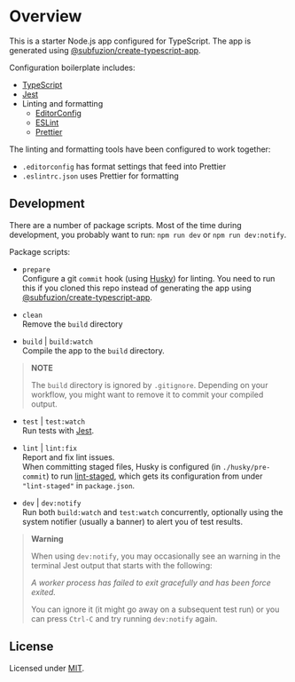 # Overview

This is a starter Node.js app configured for TypeScript. The app is generated
using [@subfuzion/create-typescript-app].

Configuration boilerplate includes:

- [TypeScript]
- [Jest]
- Linting and formatting
  - [EditorConfig]
  - [ESLint]
  - [Prettier]

The linting and formatting tools have been configured to work together:

- `.editorconfig` has format settings that feed into Prettier
- `.eslintrc.json` uses Prettier for formatting

## Development

There are a number of package scripts. Most of the time during development,
you probably want to run: `npm run dev` or `npm run dev:notify`.

Package scripts:

- `prepare`  
  Configure a git `commit` hook (using [Husky])
  for linting. You need to run this if you cloned this repo instead of
  generating the app using [@subfuzion/create-typescript-app].

- `clean`  
  Remove the `build` directory

- `build` | `build:watch`  
  Compile the app to the `build` directory.

> **NOTE**
>
> The `build` directory is ignored by `.gitignore`. Depending on your workflow,
> you might want to remove it to commit your compiled output.

- `test` | `test:watch`  
  Run tests with [Jest].

- `lint` | `lint:fix`  
  Report and fix lint issues.  
  When committing staged files, Husky is configured (in `./husky/pre-commit`) to
  run [lint-staged], which gets its
  configuration from under `"lint-staged"` in `package.json`.

- `dev` | `dev:notify`  
  Run both `build:watch` and `test:watch` concurrently, optionally using the
  system notifier (usually a banner) to alert you of test results.

> **Warning**
>
> When using `dev:notify`, you may occasionally see an warning in the terminal
> Jest output that starts with the following:
>
> _A worker process has failed to exit gracefully and has been force exited._
>
> You can ignore it (it might go away on a subsequent test run) or you can
> press `Ctrl-C` and try running `dev:notify` again.

## License

Licensed under [MIT].

[@subfuzion/create-typescript-app]: https://github.com/subfuzion/create-typescript-app/
[EditorConfig]: https://editorconfig.org/
[ESLint]: https://eslint.org/
[Husky]: https://typicode.github.io/husky/
[Jest]: https://jestjs.io/
[lint-staged]: https://github.com/okonet/lint-staged/
[MIT]: ./LICENSE
[Prettier]: https://prettier.io/
[TypeScript]: https://typescriptlang.org/
